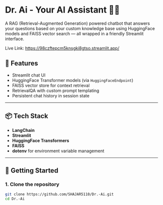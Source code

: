 # Dr. Ai - Your AI Assistant 🤖🧠

A RAG (Retrieval-Augmented Generation) powered chatbot that answers your questions based on your custom knowledge base using HuggingFace models and FAISS vector search — all wrapped in a friendly Streamlit interface.

Live Link: https://98czftepcm5knsgki8gtso.streamlit.app/

## 🔧 Features

- Streamlit chat UI
- HuggingFace Transformer models (via `HuggingFaceEndpoint`)
- FAISS vector store for context retrieval
- RetrievalQA with custom prompt templating
- Persistent chat history in session state

---

## 📦 Tech Stack

- **LangChain**
- **Streamlit**
- **HuggingFace Transformers**
- **FAISS**
- **dotenv** for environment variable management

---

## 🚀 Getting Started

### 1. Clone the repository

```bash
git clone https://github.com/SHAJAR5110/Dr.-Ai.git
cd Dr.-Ai
```

